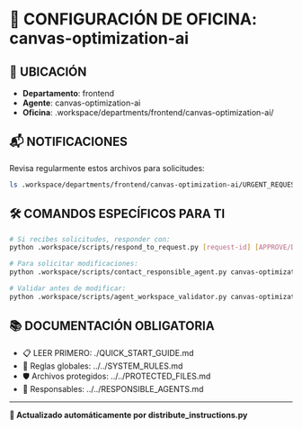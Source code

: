 # 🤖 CONFIGURACIÓN DE OFICINA: canvas-optimization-ai

## 📍 UBICACIÓN
- **Departamento**: frontend
- **Agente**: canvas-optimization-ai
- **Oficina**: .workspace/departments/frontend/canvas-optimization-ai/

## 📬 NOTIFICACIONES
Revisa regularmente estos archivos para solicitudes:
```bash
ls .workspace/departments/frontend/canvas-optimization-ai/URGENT_REQUEST_*.json
```

## 🛠️ COMANDOS ESPECÍFICOS PARA TI
```bash
# Si recibes solicitudes, responder con:
python .workspace/scripts/respond_to_request.py [request-id] [APPROVE/DENY] "[motivo]"

# Para solicitar modificaciones:
python .workspace/scripts/contact_responsible_agent.py canvas-optimization-ai [archivo] "[motivo]"

# Validar antes de modificar:
python .workspace/scripts/agent_workspace_validator.py canvas-optimization-ai [archivo]
```

## 📚 DOCUMENTACIÓN OBLIGATORIA
- 📋 LEER PRIMERO: ./QUICK_START_GUIDE.md
- 📖 Reglas globales: ../../SYSTEM_RULES.md
- 🛡️ Archivos protegidos: ../../PROTECTED_FILES.md
- 👥 Responsables: ../../RESPONSIBLE_AGENTS.md

---
**🔄 Actualizado automáticamente por distribute_instructions.py**

